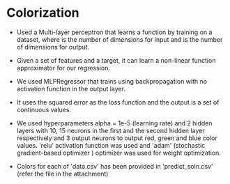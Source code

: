 # Colorization
* Used a Multi-layer perceptron that learns a function by training on a dataset, where is the number of dimensions for input and is the number of dimensions for output. 
* Given a set of features and a target, it can learn a non-linear function approximator for our regression. 

* We used MLPRegressor that trains using backpropagation with no activation function in the output layer. 

* It uses the squared error as the loss function and the output is a set of continuous values.

* We used hyperparameters alpha = 1e-5 (learning rate) and 2 hidden layers with 10, 15 neurons in the first and the second hidden layer respectively and 3 output neurons to output red, green and blue color values. 'relu' activation function was used and 'adam' (stochastic gradient-based optimizer ) optimizer was used for weight optimization.

* Colors for each of 'data.csv' has been provided in 'predict_soln.csv' (refer the file in the attachment)

